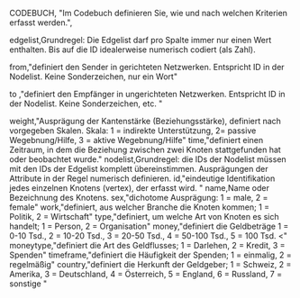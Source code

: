 CODEBUCH,
"Im Codebuch definieren Sie, wie und nach welchen Kriterien erfasst werden.",

edgelist,Grundregel: Die Edgelist darf pro Spalte immer nur einen Wert enthalten. Bis auf die ID idealerweise numerisch codiert (als Zahl).

from,"definiert den Sender in gerichteten Netzwerken. Entspricht ID in der Nodelist. Keine Sonderzeichen, nur ein Wort"

to ,"definiert den Empfänger in ungerichteten Netzwerken. Entspricht ID in der Nodelist. Keine Sonderzeichen, etc. "

weight,"Ausprägung der Kantenstärke (Beziehungsstärke), definiert nach vorgegeben Skalen. Skala: 1 = indirekte Unterstützung, 2= passive Wegebnung/Hilfe, 3 = aktive Wegebnung/Hilfe"
time,"definiert einen Zeitraum, in dem die Beziehung zwischen zwei Knoten stattgefunden hat oder beobachtet wurde."
nodelist,Grundregel: die IDs der Nodelist müssen mit den IDs der Edgelist komplett übereinstimmen. Ausprägungen der Attribute in der Regel numerisch definieren.
id,"eindeutige Identifikation jedes einzelnen Knotens (vertex), der erfasst wird.  "
name,Name oder Bezeichnung des Knotens. 
sex,"dichotome Ausprägung: 1 = male, 2 = female"
work,"definiert, aus welcher Branche die Knoten kommen; 1 = Politik, 2 = Wirtschaft"
type,"definiert, um welche Art von Knoten es sich handelt; 1 = Person, 2 = Organisation"
money,"definiert die Geldbeträge 1 = 0-10 Tsd., 2 = 10-20 Tsd., 3 = 20-50 Tsd., 4 = 50-100 Tsd., 5 = 100 Tsd. <"
moneytype,"definiert die Art des Geldflusses; 1 = Darlehen, 2 = Kredit, 3 = Spenden"
timeframe,"definiert die Häufigkeit der Spenden; 1 = einmalig, 2 = regelmäßig"
country,"definiert die Herkunft der Geldgeber; 1 = Schweiz, 2 = Amerika, 3 = Deutschland, 4 = Österreich, 5 = England, 6 = Russland, 7 = sonstige "